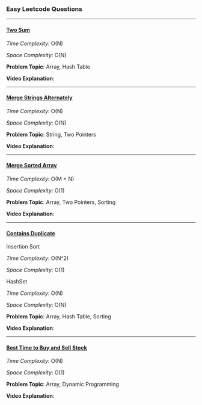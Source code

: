 ### Easy Leetcode Questions

---

#### [Two Sum](https://github.com/PlanckConst/DS-A/blob/master/Problems/Easy/TwoSum.cs)

*Time Complexity*: O(N)

*Space Complexity*: O(N)

**Problem Topic**: Array, Hash Table

**Video Explanation**: 

---

#### [Merge Strings Alternately](https://github.com/PlanckConst/DS-A/blob/master/Problems/Easy/MergeStringsAlternately.cs)

*Time Complexity*: O(N)

*Space Complexity*: O(N)

**Problem Topic**: String, Two Pointers

**Video Explanation**: 

---

#### [Merge Sorted Array](https://github.com/PlanckConst/DS-A/blob/master/Problems/Easy/MergeSortedArray.cs)

*Time Complexity*: O(M + N)

*Space Complexity*: O(1)

**Problem Topic**: Array, Two Pointers, Sorting

**Video Explanation**: 

---

#### [Contains Duplicate](https://github.com/PlanckConst/DS-A/blob/master/Problems/Easy/ContainsDuplicate.cs)

Insertion Sort

*Time Complexity*: O(N^2)

*Space Complexity*: O(1)

HashSet

*Time Complexity*: O(N)

*Space Complexity*: O(N)

**Problem Topic**: Array, Hash Table, Sorting

**Video Explanation**: 

---

#### [Best Time to Buy and Sell Stock](https://github.com/PlanckConst/DS-A/blob/master/Problems/Easy/besttimetobuyandsellstock.cs)

*Time Complexity*: O(N)

*Space Complexity*: O(1)

**Problem Topic**: Array, Dynamic Programming

**Video Explanation**: 